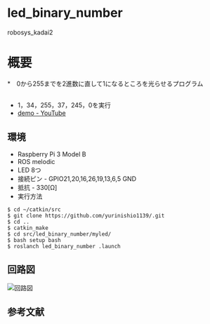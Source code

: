 # led_binary_number
robosys_kadai2

# 概要
*　0から255までを2進数に直して1になるところを光らせるプログラム

## 
* 1，34，255，37，245，0を実行
* [ demo - YouTube](https://youtu.be/BtGi0TddrO0)

## 環境
* Raspberry Pi 3 Model B
* ROS melodic
* LED 8つ 
* 接続ピン - GPIO21,20,16,26,19,13,6,5 GND
* 抵抗 - 330[Ω]
* 実行方法
```
$ cd ~/catkin/src
$ git clone https://github.com/yurinishio1139/.git
$ cd ..
$ catkin_make
$ cd src/led_binary_number/myled/
$ bash setup bash
$ roslanch led_binary_number .launch

```
## 回路図
![回路図](https://user-images.githubusercontent.com/58972086/71590667-c03e6b80-2b6c-11ea-9650-4bd7a2052478.PNG)

## 参考文献
